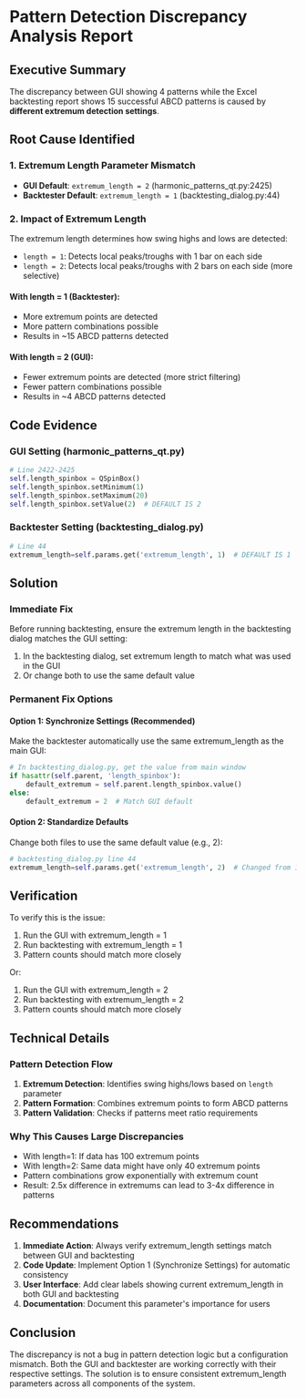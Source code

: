 # Pattern Detection Discrepancy Analysis Report

## Executive Summary
The discrepancy between GUI showing 4 patterns while the Excel backtesting report shows 15 successful ABCD patterns is caused by **different extremum detection settings**.

## Root Cause Identified

### 1. **Extremum Length Parameter Mismatch**
- **GUI Default**: `extremum_length = 2` (harmonic_patterns_qt.py:2425)
- **Backtester Default**: `extremum_length = 1` (backtesting_dialog.py:44)

### 2. **Impact of Extremum Length**
The extremum length determines how swing highs and lows are detected:
- `length = 1`: Detects local peaks/troughs with 1 bar on each side
- `length = 2`: Detects local peaks/troughs with 2 bars on each side (more selective)

#### With length = 1 (Backtester):
- More extremum points are detected
- More pattern combinations possible
- Results in ~15 ABCD patterns detected

#### With length = 2 (GUI):
- Fewer extremum points are detected (more strict filtering)
- Fewer pattern combinations possible
- Results in ~4 ABCD patterns detected

## Code Evidence

### GUI Setting (harmonic_patterns_qt.py)
```python
# Line 2422-2425
self.length_spinbox = QSpinBox()
self.length_spinbox.setMinimum(1)
self.length_spinbox.setMaximum(20)
self.length_spinbox.setValue(2)  # DEFAULT IS 2
```

### Backtester Setting (backtesting_dialog.py)
```python
# Line 44
extremum_length=self.params.get('extremum_length', 1)  # DEFAULT IS 1
```

## Solution

### Immediate Fix
Before running backtesting, ensure the extremum length in the backtesting dialog matches the GUI setting:
1. In the backtesting dialog, set extremum length to match what was used in the GUI
2. Or change both to use the same default value

### Permanent Fix Options

#### Option 1: Synchronize Settings (Recommended)
Make the backtester automatically use the same extremum_length as the main GUI:

```python
# In backtesting_dialog.py, get the value from main window
if hasattr(self.parent, 'length_spinbox'):
    default_extremum = self.parent.length_spinbox.value()
else:
    default_extremum = 2  # Match GUI default
```

#### Option 2: Standardize Defaults
Change both files to use the same default value (e.g., 2):

```python
# backtesting_dialog.py line 44
extremum_length=self.params.get('extremum_length', 2)  # Changed from 1 to 2
```

## Verification

To verify this is the issue:
1. Run the GUI with extremum_length = 1
2. Run backtesting with extremum_length = 1
3. Pattern counts should match more closely

Or:
1. Run the GUI with extremum_length = 2
2. Run backtesting with extremum_length = 2
3. Pattern counts should match more closely

## Technical Details

### Pattern Detection Flow
1. **Extremum Detection**: Identifies swing highs/lows based on `length` parameter
2. **Pattern Formation**: Combines extremum points to form ABCD patterns
3. **Pattern Validation**: Checks if patterns meet ratio requirements

### Why This Causes Large Discrepancies
- With length=1: If data has 100 extremum points
- With length=2: Same data might have only 40 extremum points
- Pattern combinations grow exponentially with extremum count
- Result: 2.5x difference in extremums can lead to 3-4x difference in patterns

## Recommendations

1. **Immediate Action**: Always verify extremum_length settings match between GUI and backtesting
2. **Code Update**: Implement Option 1 (Synchronize Settings) for automatic consistency
3. **User Interface**: Add clear labels showing current extremum_length in both GUI and backtesting
4. **Documentation**: Document this parameter's importance for users

## Conclusion

The discrepancy is not a bug in pattern detection logic but a configuration mismatch. Both the GUI and backtester are working correctly with their respective settings. The solution is to ensure consistent extremum_length parameters across all components of the system.